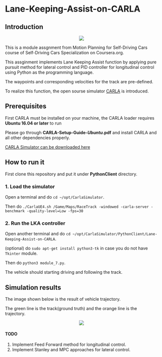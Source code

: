 # Lane-Keeping-Assist-on-CARLA
## Introduction
<p align="center">
  <img  src="https://github.com/paulyehtw/Lane-Keeping-Assist-on-CARLA/blob/master/controller_output/CARLA.png">
</p>

This is a module assgnment from Motion Planning for Self-Driving Cars course of Self-Driving Cars Specialization on Coursera.org.

This assginment implements Lane Keeping Assist function by applying pure pursuit method for lateral control and PID controller for longitudinal control using Python as the programming language.

The waypoints and corresponding velocities for the track are pre-defined.

To realize this function, the open sourse simulator [CARLA](http://carla.org) is introduced.

## Prerequisites
First CARLA must be installed on your machine, the CARLA loader requires **Ubuntu 16.04 or later** to run

Please go through **CARLA-Setup-Guide-_Ubuntu_.pdf** and install CARLA and all other dependencies properly.

[CARLA Simulator can be downloaded here](https://d3c33hcgiwev3.cloudfront.net/3dXfty7_EemFOA6Hm29iNA_de05a1c02eff11e9821ed19f5bd73b7b_CarlaUE4Ubuntu.tar.gz?Expires=1557446400&Signature=VsAZmQwuGUCkPwkuBxs~PR8GoF1Ie9d-4zd4c-bKv5OOsS6-wbGoriCty~OxnYxK9MBEXlvaSxMeNXAVuZzCBLbri-syKLMQ~EjSLMcU6PK9wA3ZFCHETko-9rBpkJKuTlN7cEODpFTjEN~hYkjwLVip7QGAwJMytqwE2WB~iTA_&Key-Pair-Id=APKAJLTNE6QMUY6HBC5A)

## How to run it
First clone this repository and put it under **PythonClient** directory.

### 1. Load the simulator
Open a terminal and do `cd ~/opt/CarlaSimulator`.

Then do `./CarlaUE4.sh /Game/Maps/RaceTrack -windowed -carla-server -benchmark -quality-level=Low -fps=30
`
### 2. Run the LKA controller
Open another terminal and do `cd ~/opt/CarlaSimulator/PythonClient/Lane-Keeping-Assist-on-CARLA`.

(optional) do `sudo apt-get install python3-tk` in case you do not have `Tkinter` module.

Then do `python3 module_7.py`.

The vehicle should starting driving and following the track.

## Simulation results
The image shown below is the result of vehicle trajectory.

The green line is the track(ground truth) and the orange line is the trajectory.
<p align="center">
  <img  src="https://github.com/paulyehtw/Lane-Keeping-Assist-on-CARLA/blob/master/controller_output/trajectory_good.png">
</p>

#### TODO
1. Implement Feed Forward method for longitudinal control.
2. Implement Stanley and MPC approaches for lateral control.

